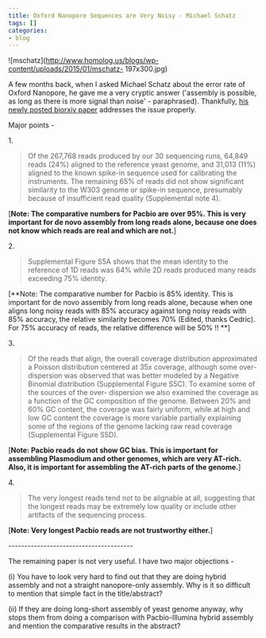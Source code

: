 ```yaml
---
title: Oxford Nanopore Sequences are Very Noisy - Michael Schatz
tags: []
categories:
- blog
---
```

![mschatz](http://www.homolog.us/blogs/wp-content/uploads/2015/01/mschatz-
197x300.jpg)
<!--more-->

A few months back, when I asked Michael Schatz about the error rate of Oxford
Nanopore, he gave me a very cryptic answer ('assembly is possible, as long as
there is more signal than noise' - paraphrased). Thankfully, [his newly posted
biorxiv paper](http://biorxiv.org/content/early/2015/01/06/013490) addresses
the issue properly.

Major points -

1\.

> Of the 267,768 reads produced by our 30 sequencing runs, 64,849 reads (24%)
aligned to the reference yeast genome, and 31,013 (11%) aligned to the known
spike-in sequence used for calibrating the instruments. The remaining 65% of
reads did not show significant similarity to the W303 genome or spike-in
sequence, presumably because of insufficient read quality (Supplemental note
4).

[**Note: The comparative numbers for Pacbio are over 95%. This is very
important for de novo assembly from long reads alone, because one does not
know which reads are real and which are not.**]

2\.

> Supplemental Figure S5A shows that the mean identity to the reference of 1D
reads was 64% while 2D reads produced many reads exceeding 75% identity.

[**Note: The comparative number for Pacbio is 85% identity. This is important
for de novo assembly from long reads alone, because when one aligns long noisy
reads with 85% accuracy against long noisy reads with 85% accuracy, the
relative similarity becomes 70% (Edited, thanks Cedric). For 75% accuracy of
reads, the relative difference will be 50% !! **]

3\.

> Of the reads that align, the overall coverage distribution approximated a
Poisson distribution centered at 35x coverage, although some over-dispersion
was observed that was better modeled by a Negative Binomial distribution
(Supplemental Figure S5C). To examine some of the sources of the over-
dispersion we also examined the coverage as a function of the GC composition
of the genome. Between 20% and 60% GC content, the coverage was fairly
uniform, while at high and low GC content the coverage is more variable
partially explaining some of the regions of the genome lacking raw read
coverage (Supplemental Figure S5D).

[**Note: Pacbio reads do not show GC bias. This is important for assembling
Plasmodium and other genomes, which are very AT-rich. Also, it is important
for assembling the AT-rich parts of the genome.**]

4\.

> The very longest reads tend not to be alignable at all, suggesting that the
longest reads may be extremely low quality or include other artifacts of the
sequencing process.

[**Note: Very longest Pacbio reads are not trustworthy either.**]

\---------------------------------------

The remaining paper is not very useful. I have two major objections -

(i) You have to look very hard to find out that they are doing hybrid assembly
and not a straight nanopore-only assembly. Why is it so difficult to mention
that simple fact in the title/abstract?

(ii) If they are doing long-short assembly of yeast genome anyway, why stops
them from doing a comparison with Pacbio-Illumina hybrid assembly and mention
the comparative results in the abstract?

